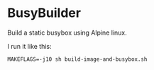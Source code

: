 # BusyBuilder

Build a static busybox using Alpine linux.

I run it like this:

```
MAKEFLAGS=-j10 sh build-image-and-busybox.sh
```
